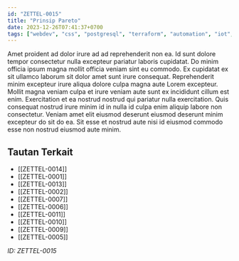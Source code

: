 ```yaml
---
id: "ZETTEL-0015"
title: "Prinsip Pareto"
date: 2023-12-26T07:41:37+0700
tags: ["webdev", "css", "postgresql", "terraform", "automation", "iot", "blender", "career", "backend", "nodejs", "raspberrypi"]
---
```


Amet proident ad dolor irure ad ad reprehenderit non ea. Id sunt dolore tempor consectetur nulla excepteur pariatur laboris cupidatat. Do minim officia ipsum magna mollit officia veniam sint eu commodo. Ex cupidatat ex sit ullamco laborum sit dolor amet sunt irure consequat. Reprehenderit minim excepteur irure aliqua dolore culpa magna aute Lorem excepteur. Mollit magna veniam culpa et irure veniam aute sunt ex incididunt cillum est enim. Exercitation et ea nostrud nostrud qui pariatur nulla exercitation. Quis consequat nostrud irure minim id in nulla id culpa enim aliquip labore non consectetur. Veniam amet elit eiusmod deserunt eiusmod deserunt minim excepteur do sit do ea. Sit esse et nostrud aute nisi id eiusmod commodo esse non nostrud eiusmod aute minim.

## Tautan Terkait

- [[ZETTEL-0014]]
- [[ZETTEL-0001]]
- [[ZETTEL-0013]]
- [[ZETTEL-0002]]
- [[ZETTEL-0007]]
- [[ZETTEL-0006]]
- [[ZETTEL-0011]]
- [[ZETTEL-0010]]
- [[ZETTEL-0009]]
- [[ZETTEL-0005]]

*ID: ZETTEL-0015*